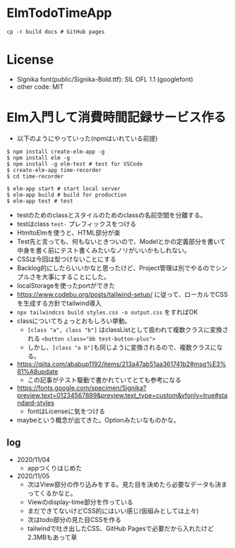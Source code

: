 # ElmTodoTimeApp
```
cp -r build docs # GitHub pages
```
# License
- Signika font(public/Signika-Bold.ttf): SIL OFL 1.1 (googlefont)
- other code: MIT

# Elm入門して消費時間記録サービス作る
- 以下のようにやっていった(npmはいれている前提)
```shell
$ npm install create-elm-app -g
$ npm install elm -g
$ npm install -g elm-test # test for VSCode
$ create-elm-app time-recorder
$ cd time-recorder

$ elm-app start # start local server
$ elm-app build # build for production
$ elm-app test # test 

```
- testのためのclassとスタイルのためのclassの名前空間を分離する。
- testはclass `test-` プレフィックスをつける
- HtmltoElmを使うと、HTML部分が楽
- Test先と言っても、何もないときついので、Modelとかの定義部分を書いて中身を書く前にテスト書くみたいなノリがいいかもしれない。
- CSSは今回は型つけないことにする
- Backlog的にしたらいいかなと思ったけど、Project管理は別でやるのでシンプルさを大事にすることにした。
- localStorageを使ったportができた
- https://www.codebu.org/posts/tailwind-setup/ に従って、ローカルでCSSを生成する方針でtailwind導入
- `npx tailwindcss build styles.css -o output.css` をすればOK
- classについてちょっとおもしろい挙動。
  - `[class "a", class "b"]` はclassListとして扱われて複数クラスに変換される `<button class="bb test-button-plus">`
  - しかし、`[class "a b"]`も同じように変換されるので、複数クラスになる。
- https://qiita.com/ababup1192/items/213a47ab51aa361741b2#msg%E3%81%A8update
  - この記事がテスト駆動で書かれていてとても参考になる
- https://fonts.google.com/specimen/Signika?preview.text=01234567889&preview.text_type=custom&vfonly=true#standard-styles
  - fontはLicenseに気をつける
- maybeという概念が出てきた。Optionみたいなものかな。

## log
- 2020/11/04
  - appつくりはじめた
- 2020/11/05
  - 次はView部分の作り込みをする。見た目を決めたら必要なデータも決まってくるかなと。
  - Viewのdisplay-time部分を作っている
  - まだできてないけどCSS的にはいい感じ(仮組みとしては上々)
  - 次はtodo部分の見た目CSSを作る
  - tailwindで吐き出したCSS、GitHub Pagesで必要だから入れたけど2.3MBもあって草
